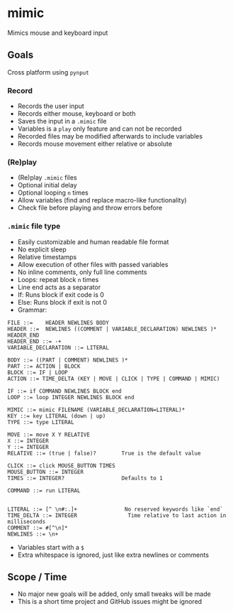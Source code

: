 # mimic
Mimics mouse and keyboard input

## Goals
Cross platform using `pynput`

### Record
- Records the user input
- Records either mouse, keyboard or both
- Saves the input in a `.mimic` file
- Variables is a `play` only feature and can not be recorded
- Recorded files may be modified afterwards to include variables
- Records mouse movement either relative or absolute

### (Re)play
- (Re)play `.mimic` files
- Optional initial delay
- Optional looping `n` times
- Allow variables (find and replace macro-like functionality)
- Check file before playing and throw errors before

### `.mimic` file type
- Easily customizable and human readable file format
- No explicit sleep
- Relative timestamps
- Allow execution of other files with passed variables
- No inline comments, only full line comments
- Loops: repeat block `n` times
- Line end acts as a separator
- If: Runs block if exit code is 0
- Else: Runs block if exit is not 0
- Grammar:
```
FILE ::=    HEADER NEWLINES BODY
HEADER ::=  NEWLINES ((COMMENT | VARIABLE_DECLARATION) NEWLINES )*  HEADER_END
HEADER_END ::= -+
VARIABLE_DECLARATION ::= LITERAL

BODY ::= ((PART | COMMENT) NEWLINES )*
PART ::= ACTION | BLOCK
BLOCK ::= IF | LOOP
ACTION ::= TIME_DELTA (KEY | MOVE | CLICK | TYPE | COMMAND | MIMIC)

IF ::= if COMMAND NEWLINES BLOCK end
LOOP ::= loop INTEGER NEWLINES BLOCK end

MIMIC ::= mimic FILENAME (VARIABLE_DECLARATION=LITERAL)*
KEY ::= key LITERAL (down | up)
TYPE ::= type LITERAL

MOVE ::= move X Y RELATIVE
X ::= INTEGER
Y ::= INTEGER
RELATIVE ::= (true | false)?        True is the default value

CLICK ::= click MOUSE_BUTTON TIMES
MOUSE_BUTTON ::= INTEGER
TIMES ::= INTEGER?                  Defaults to 1

COMMAND ::= run LITERAL


LITERAL ::= [^ \n#:.]+               No reserved keywords like `end`
TIME_DELTA ::= INTEGER                Time relative to last action in milliseconds
COMMENT ::= #[^\n]*
NEWLINES ::= \n+
```
- Variables start with a `$`
- Extra whitespace is ignored, just like extra newlines or comments


## Scope / Time
- No major new goals will be added, only small tweaks will be made
- This is a short time project and GitHub issues might be ignored